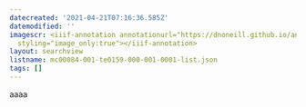 ```yaml
---
datecreated: '2021-04-21T07:16:36.585Z'
datemodified: ''
imagescr: <iiif-annotation annotationurl="https://dnoneill.github.io/annotate/annotations/87212086-a271-11eb-afd5-b27ee2a210b1.json"
  styling="image_only:true"></iiif-annotation>
layout: searchview
listname: mc00084-001-te0159-000-001-0001-list.json
tags: []
---
```

aaaa